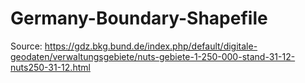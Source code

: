 # Germany-Boundary-Shapefile

Source: https://gdz.bkg.bund.de/index.php/default/digitale-geodaten/verwaltungsgebiete/nuts-gebiete-1-250-000-stand-31-12-nuts250-31-12.html
